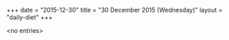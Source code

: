 +++
date = "2015-12-30"
title = "30 December 2015 (Wednesday)"
layout = "daily-diet"
+++

\<no entries\>